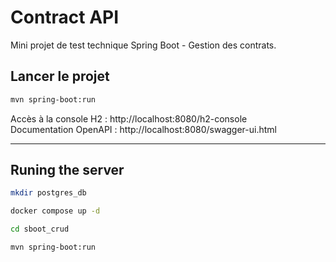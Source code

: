 # Contract API

Mini projet de test technique Spring Boot - Gestion des contrats.

## Lancer le projet

```bash
mvn spring-boot:run
```

Accès à la console H2 : http://localhost:8080/h2-console  
Documentation OpenAPI : http://localhost:8080/swagger-ui.html

---
## Runing the server
```bash
mkdir postgres_db
```
```bash
docker compose up -d
```
```bash
cd sboot_crud
```
```bash
mvn spring-boot:run
```
